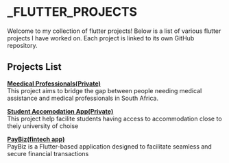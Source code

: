 # _FLUTTER_PROJECTS

Welcome to my collection of flutter projects! Below is a list of various flutter projects I have worked on. Each project is linked to its own GitHub repository.

## Projects List

**[ Meedical Professionals(Private) ](https://github.com/Pharmanathi/pharmanathi.com/tree/main)**  
This project aims to bridge the gap between people needing medical assistance and medical professionals in South Africa. 

**[ Student Accomodation App(Private) ](https://github.com/Pharmanathi/pharmanathi.com/tree/main)**  
This project help facilite students having access to accommodation close to theiy university of choise

**[ PayBiz(fintech app) ](https://github.com/FLAVIYO/paybiz)**  
PayBiz is a Flutter-based application designed to facilitate seamless and secure financial transactions
